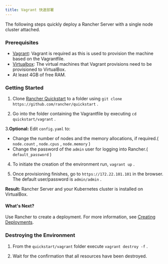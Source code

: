 ```yaml
---
title: Vagrant 快速部署
---
```


The following steps quickly deploy a Rancher Server with a single node cluster attached.

### Prerequisites

- [Vagrant](https://www.vagrantup.com): Vagrant is required as this is used to provision the machine based on the Vagrantfile.
- [Virtualbox](https://www.virtualbox.org): The virtual machines that Vagrant provisions need to be provisioned to VirtualBox.
- At least 4GB of free RAM.

### Getting Started

1. Clone [Rancher Quickstart](https://github.com/rancher/quickstart) to a folder using `git clone https://github.com/rancher/quickstart` .

2. Go into the folder containing the Vagrantfile by executing `cd quickstart/vagrant` .

3.**Optional:** Edit `config.yaml` to:

- Change the number of nodes and the memory allocations, if required.( `node.count` , `node.cpus` , `node.memory` )
- Change the password of the `admin` user for logging into Rancher.( `default_password` )

4. To initiate the creation of the environment run, `vagrant up` .

5. Once provisioning finishes, go to `https://172.22.101.101` in the browser. The default user/password is `admin/admin` .

**Result:** Rancher Server and your Kubernetes cluster is installed on VirtualBox.

#### What's Next?

Use Rancher to create a deployment. For more information, see [Creating Deployments](/docs/quick-start-guide/workload).

### Destroying the Environment

1. From the `quickstart/vagrant` folder execute `vagrant destroy -f` .

2. Wait for the confirmation that all resources have been destroyed.
